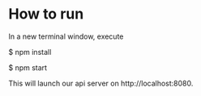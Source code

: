 # How to run

In a new terminal window, execute

$ npm install

$ npm start

This will launch our api server on http://localhost:8080.
